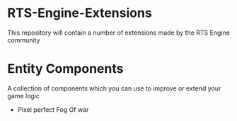 # RTS-Engine-Extensions
This repository will contain a number of extensions made by the RTS Engine community 


# Entity Components
A collection of components which you can use to improve or extend your game logic

- Pixel perfect Fog Of war

